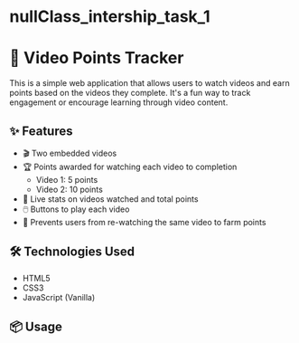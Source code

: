 # nullClass_intership_task_1
# 🎥 Video Points Tracker

This is a simple web application that allows users to watch videos and earn points based on the videos they complete. It's a fun way to track engagement or encourage learning through video content.

## ✨ Features

- 🎬 Two embedded videos
- 🏆 Points awarded for watching each video to completion
  - Video 1: 5 points
  - Video 2: 10 points
- 🧮 Live stats on videos watched and total points
- 🖱️ Buttons to play each video
- 🚫 Prevents users from re-watching the same video to farm points

## 🛠️ Technologies Used

- HTML5
- CSS3
- JavaScript (Vanilla)

## 📦 Usage
